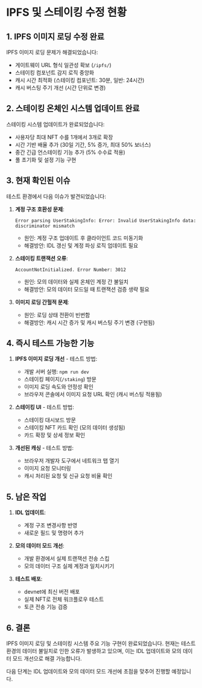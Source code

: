 # IPFS 및 스테이킹 수정 현황

## 1. IPFS 이미지 로딩 수정 완료

IPFS 이미지 로딩 문제가 해결되었습니다:
- 게이트웨이 URL 형식 일관성 확보 (`/ipfs/`)
- 스테이킹 컴포넌트 감지 로직 중앙화
- 캐시 시간 최적화 (스테이킹 컴포넌트: 30분, 일반: 24시간)
- 캐시 버스팅 주기 개선 (시간 단위로 변경)

## 2. 스테이킹 온체인 시스템 업데이트 완료

스테이킹 시스템 업데이트가 완료되었습니다:
- 사용자당 최대 NFT 수를 1개에서 3개로 확장
- 시간 기반 배율 추가 (30일 기간, 5% 증가, 최대 50% 보너스)
- 중간 긴급 언스테이킹 기능 추가 (5% 수수료 적용)
- 풀 초기화 및 설정 기능 구현

## 3. 현재 확인된 이슈

테스트 환경에서 다음 이슈가 발견되었습니다:

1. **계정 구조 호환성 문제**:
   ```
   Error parsing UserStakingInfo: Error: Invalid UserStakingInfo data: discriminator mismatch
   ```
   - 원인: 계정 구조 업데이트 후 클라이언트 코드 미동기화
   - 해결방안: IDL 갱신 및 계정 파싱 로직 업데이트 필요

2. **스테이킹 트랜잭션 오류**:
   ```
   AccountNotInitialized. Error Number: 3012
   ```
   - 원인: 모의 데이터와 실제 온체인 계정 간 불일치
   - 해결방안: 모의 데이터 모드일 때 트랜잭션 검증 생략 필요

3. **이미지 로딩 간헐적 문제**:
   - 원인: 로딩 상태 전환이 빈번함
   - 해결방안: 캐시 시간 증가 및 캐시 버스팅 주기 변경 (구현됨)

## 4. 즉시 테스트 가능한 기능

1. **IPFS 이미지 로딩 개선** - 테스트 방법:
   - 개발 서버 실행: `npm run dev`
   - 스테이킹 페이지(`/staking`) 방문
   - 이미지 로딩 속도와 안정성 확인
   - 브라우저 콘솔에서 이미지 요청 URL 확인 (캐시 버스팅 적용됨)

2. **스테이킹 UI** - 테스트 방법:
   - 스테이킹 대시보드 방문
   - 스테이킹 NFT 카드 확인 (모의 데이터 생성됨)
   - 카드 확장 및 상세 정보 확인

3. **개선된 캐싱** - 테스트 방법:
   - 브라우저 개발자 도구에서 네트워크 탭 열기
   - 이미지 요청 모니터링
   - 캐시 처리된 요청 및 신규 요청 비율 확인

## 5. 남은 작업

1. **IDL 업데이트**:
   - 계정 구조 변경사항 반영
   - 새로운 필드 및 명령어 추가

2. **모의 데이터 모드 개선**:
   - 개발 환경에서 실제 트랜잭션 전송 스킵
   - 모의 데이터 구조 실제 계정과 일치시키기

3. **테스트 배포**:
   - devnet에 최신 버전 배포
   - 실제 NFT로 전체 워크플로우 테스트
   - 토큰 전송 기능 검증

## 6. 결론

IPFS 이미지 로딩 및 스테이킹 시스템 주요 기능 구현이 완료되었습니다. 현재는 테스트 환경의 데이터 불일치로 인한 오류가 발생하고 있으며, 이는 IDL 업데이트와 모의 데이터 모드 개선으로 해결 가능합니다.

다음 단계는 IDL 업데이트와 모의 데이터 모드 개선에 초점을 맞추어 진행할 예정입니다.